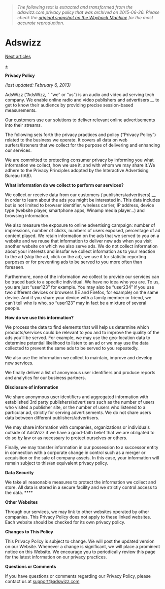 > *The following text is extracted and transformed from the adswizz.com privacy policy that was archived on 2015-06-26. Please check the [original snapshot on the Wayback Machine](https://web.archive.org/web/20150626100104id_/http%3A//www.adswizz.com/news/privacy-policy) for the most accurate reproduction.*

# Adswizz

[ Next articles ](http://www.adswizz.com/news/absolute-radio-launches-demographic-and-location-based-targeting/)

[+](https://web.archive.org/blog)

**Privacy Policy**

_(last updated: February 6, 2013)_

AdsWizz (“AdsWizz, ” “we” or “us”) is an audio and video ad serving tech company. We enable online radio and video publishers and advertisers __ to get to know their audience by providing precise session-based measurements.

Our customers use our solutions to deliver relevant online advertisements into their streams.

The following sets forth the privacy practices and policy (“Privacy Policy”) related to the business we operate. It covers all data on web surfers/listeners that we collect for the purpose of delivering and enhancing our services.

We are committed to protecting consumer privacy by informing you what information we collect, how we use it, and with whom we may share it.We adhere to the Privacy Principles adopted by the Interactive Advertising Bureau (IAB).

**What information do we collect to perform our services?**

We collect or receive data from our customers _(_ publishers/advertisers) __ in order to learn about the ads you might be interested in. This data includes but is not limited to browser identifier, wireless carrier, IP address, device type (website player, smartphone apps, Winamp media player…) and browsing information.

We also measure the exposure to online advertising campaign: number of impressions, number of clicks, numbers of users exposed, percentage of ad content played. We retain information on the ads that we served to you on a website and we reuse that information to deliver new ads when you visit another website on which we also serve ads. We do not collect information about your interests and insofar we collect information as to your reaction to the ad (skip the ad, click on the ad), we use it for statistic reporting purposes or for preventing ads to be served to you more often than foreseen.

Furthermore, none of the information we collect to provide our services can be traced back to a specific individual. We have no idea who you are. To us, you are just “user123” for example. You may also be “user234” if you use two different devices or browsers (IE and Firefox, for example) on the same device. And if you share your device with a family member or friend, we can’t tell who is who, so “user123” may in fact be a mixture of several people.

**How do we use this information?**

We process the data to find elements that will help us determine which products/services could be relevant to you and to improve the quality of the ads you’ll be served. For example, we may use the geo-location data to determine potential likelihood to listen to an ad or we may use the data collected to prevent the same ads to be served to you repeatedly.

We also use the information we collect to maintain, improve and develop new services.

We finally deliver a list of anonymous user identifiers and produce reports and analytics for our business partners.

**Disclosure of information**

We share anonymous user identifiers and aggregated information with established 3rd party publishers/advertisers such as the number of users who visited a publisher site, or the number of users who listened to a particular ad, strictly for serving advertisements. We do not share users data between different publishers/advertisers.

We may share information with companies, organizations or individuals outside of AdsWizz if we have a good-faith belief that we are obligated to do so by law or as necessary to protect ourselves or others.

Finally, we may transfer information in our possession to a successor entity in connection with a corporate change in control such as a merger or acquisition or the sale of company assets. In this case, your information will remain subject to this/an equivalent privacy policy.

**Data Security**

We take all reasonable measures to protect the information we collect and store. All data is stored in a secure facility and we strictly control access to the data. ****

**Other Websites**

Through our services, we may link to other websites operated by other companies. This Privacy Policy does not apply to these linked websites. Each website should be checked for its own privacy policy.

**Changes to This Policy**

This Privacy Policy is subject to change. We will post the updated version on our Website. Whenever a change is significant, we will place a prominent notice on this Website. We encourage you to periodically review this page for the latest information on our privacy practices.

**Questions or Comments**

If you have questions or comments regarding our Privacy Policy, please contact us at support@adswizz.com

[ ](http://www.adswizz.com/news/absolute-radio-launches-demographic-and-location-based-targeting/) [ ](http://www.adswizz.com/news/adswizz-announces-a-partnership-with-streamuk/)
